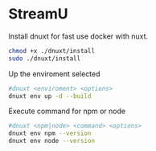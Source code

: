# StreamU

Install dnuxt for fast use docker with nuxt.
```bash
chmod +x ./dnuxt/install
sudo ./dnuxt/install
```

Up the enviroment selected
```bash
#dnuxt <enviroment> <options>
dnuxt env up -d --build
```

Execute command for npm or node
```bash
#dnuxt <npm|node> <command> <options>
dnuxt env npm --version
dnuxt env node --version
```
